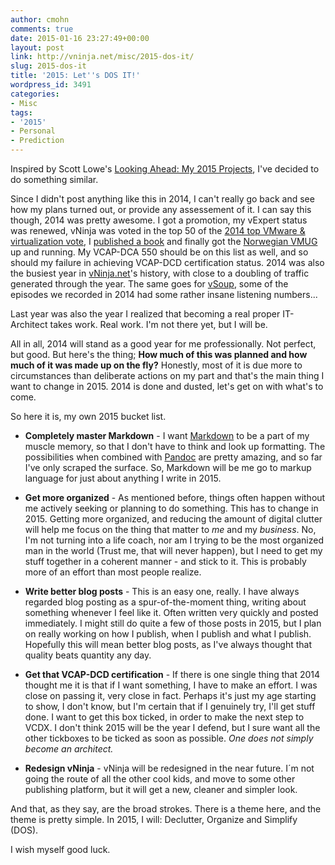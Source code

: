 ```yaml
---
author: cmohn
comments: true
date: 2015-01-16 23:27:49+00:00
layout: post
link: http://vninja.net/misc/2015-dos-it/
slug: 2015-dos-it
title: '2015: Let''s DOS IT!'
wordpress_id: 3491
categories:
- Misc
tags:
- '2015'
- Personal
- Prediction
---
```


Inspired by Scott Lowe's [Looking Ahead: My 2015 Projects](http://blog.scottlowe.org/2015/01/16/looking-ahead-2015-projects/), I've decided to do something similar.

Since I didn't post anything like this in 2014, I can't really go back and see how my plans turned out, or provide any assessement of it. I can say this though, 2014 was pretty awesome. I got a promotion, my vExpert status was renewed, vNinja was voted in the top 50 of the [2014 top VMware & virtualization vote](http://vsphere-land.com/news/2014-top-vmware-virtualization-blog-voting-results.html), I [published a book](https://www.packtpub.com/networking-and-servers/learning-veeam®-backup-replication-vmware-vsphere) and finally got the [Norwegian VMUG](http://vmug.no) up and running. My VCAP-DCA 550 should be on this list as well, and so should my failure in achieving VCAP-DCD certification status. 2014 was also the busiest year in [vNinja.net](http://vNinja.net)'s history, with close to a doubling of traffic generated through the year. The same goes for [vSoup](http://vSoup.net), some of the episodes we recorded in 2014 had some rather insane listening numbers...

Last year was also the year I realized that becoming a real proper IT-Architect takes work. Real work. I'm not there yet, but I will be.

All in all, 2014 will stand as a good year for me professionally. Not perfect, but good. But here's the thing; **How much of this was planned and how much of it was made up on the fly?** Honestly, most of it is due more to circumstances than deliberate actions on my part and that's the main thing I want to change in 2015. 2014 is done and dusted, let's get on with what's to come.

So here it is, my own 2015 bucket list.





  * **Completely master Markdown** - I want [Markdown](http://daringfireball.net/projects/markdown/) to be a part of my muscle memory, so that I don't have to think and look up formatting. The possibilities when combined with [Pandoc](http://johnmacfarlane.net/pandoc/) are pretty amazing, and so far I've only scraped the surface. So, Markdown will be me go to markup language for just about anything I write in 2015.


  * **Get more organized** - As mentioned before, things often happen without me actively seeking or planning to do something. This has to change in 2015. Getting more organized, and reducing the amount of digital clutter will help me focus on the thing that matter to _me_ and my _business_. No, I'm not turning into a life coach, nor am I trying to be the most organized man in the world (Trust me, that will never happen), but I need to get my stuff together in a coherent manner - and stick to it. This is probably more of an effort than most people realize.


  * **Write better blog posts** - This is an easy one, really. I have always regarded blog posting as a spur-of-the-moment thing, writing about something whenever I feel like it. Often written very quickly and posted immediately. I might still do quite a few of those posts in 2015, but I plan on really working on how I publish, when I publish and what I publish. Hopefully this will mean better blog posts, as I've always thought that quality beats quantity any day.


  * **Get that VCAP-DCD certification** - If there is one single thing that 2014 thought me it is that if I want something, I have to make an effort. I was close on passing it, very close in fact. Perhaps it's just my age starting to show, I don't know, but I'm certain that if I genuinely try, I'll get stuff done. I want to get this box ticked, in order to make the next step to VCDX. I don't think 2015 will be the year I defend, but I sure want all the other tickboxes to be ticked as soon as possible. _One does not simply become an architect._


  * **Redesign vNinja** - vNinja will be redesigned in the near future. I´m not going the route of all the other cool kids, and move to some other publishing platform, but it will get a new, cleaner and simpler look.



And that, as they say, are the broad strokes. There is a theme here, and the theme is pretty simple. In 2015, I will: Declutter, Organize and Simplify (DOS).

I wish myself good luck.
